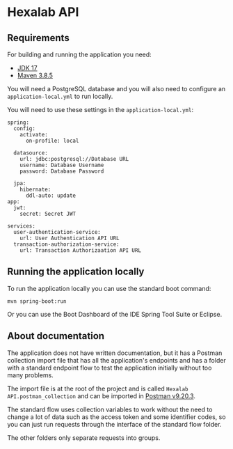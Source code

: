 # Hexalab API

## Requirements

For building and running the application you need:

- [JDK 17](https://www.oracle.com/java/technologies/javase/jdk17-archive-downloads.html)
- [Maven 3.8.5](https://maven.apache.org/download.cgi)

You will need a PostgreSQL database and you will also need to configure an `application-local.yml` to run locally.

You will need to use these settings in the `application-local.yml`:

    spring:
      config:
        activate:
          on-profile: local

      datasource:
        url: jdbc:postgresql://Database URL
        username: Database Username
        password: Database Password

      jpa:
        hibernate:
          ddl-auto: update
    app:
      jwt:
        secret: Secret JWT
    
    services:
      user-authentication-service:
        url: User Authentication API URL
      transaction-authorization-service:
        url: Transaction Authorizaation API URL

## Running the application locally

To run the application locally you can use the standard boot command:

```shell
mvn spring-boot:run
```

Or you can use the Boot Dashboard of the IDE Spring Tool Suite or Eclipse.

## About documentation


The application does not have written documentation, but it has a Postman collection import file that has all the application's endpoints and has a folder with a standard endpoint flow to test the application initially without too many problems.

The import file is at the root of the project and is called `Hexalab API.postman_collection` and can be imported in [Postman v9.20.3](https://www.postman.com/downloads/).

The standard flow uses collection variables to work without the need to change a lot of data such as the access token and some identifier codes, so you can just run requests through the interface of the standard flow folder.

The other folders only separate requests into groups.
